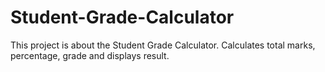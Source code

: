 # Student-Grade-Calculator
This project is about the Student Grade Calculator. Calculates total marks, percentage, grade and displays result.
